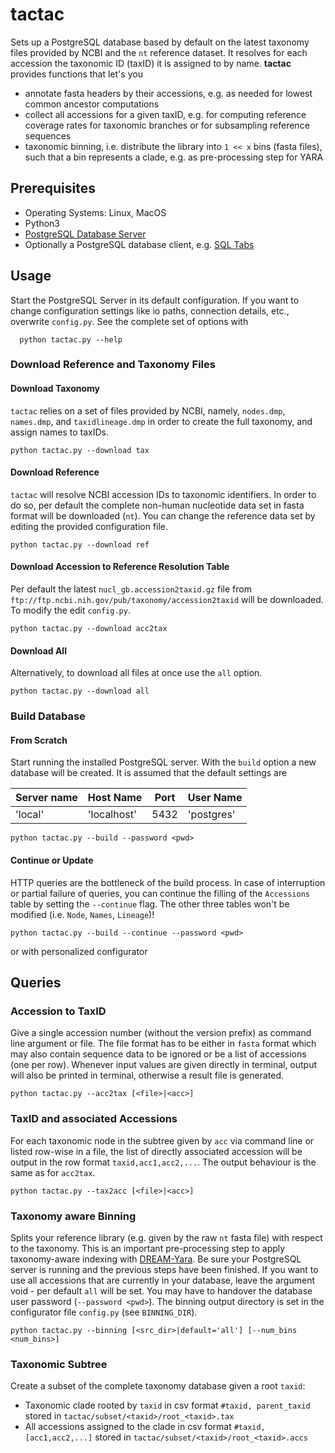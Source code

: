 # tactac

Sets up a PostgreSQL database based by default on the latest taxonomy files provided by NCBI and the `nt` reference dataset. It resolves for each accession the taxonomic ID (taxID) it is assigned to by name.
**tactac** provides functions that let's you
  * annotate fasta headers by their accessions, e.g. as needed for lowest common ancestor computations
  * collect all accessions for a given taxID, e.g. for computing reference coverage rates for taxonomic branches or for subsampling reference sequences
  * taxonomic binning, i.e. distribute the library into `1 << x` bins (fasta files), such that a bin represents a clade, e.g. as pre-processing step for YARA

## Prerequisites

  * Operating Systems: Linux, MacOS
  * Python3
  * [PostgreSQL Database Server](https://www.postgresql.org/download/)
  * Optionally a PostgreSQL database client, e.g. [SQL Tabs](https://www.sqltabs.com/)

## Usage

Start the PostgreSQL Server in its default configuration. If you want to change configuration settings like io paths, connection details, etc., overwrite `config.py`. See the complete set of options with
```shell
  python tactac.py --help
```

### Download Reference and Taxonomy Files
#### Download Taxonomy
`tactac` relies on a set of files provided by NCBI, namely, `nodes.dmp`, `names.dmp`, and `taxidlineage.dmp` in order to create the full taxonomy, and assign names to taxIDs.
```shell
python tactac.py --download tax
```

#### Download Reference
`tactac` will resolve NCBI accession IDs to taxonomic identifiers. In order to do so, per default the complete non-human nucleotide data set in fasta format will be downloaded (`nt`). You can change the reference data set by editing the provided  configuration file.
```shell
python tactac.py --download ref
```

#### Download Accession to Reference Resolution Table
Per default the latest `nucl_gb.accession2taxid.gz` file from `ftp://ftp.ncbi.nih.gov/pub/taxonomy/accession2taxid` will be downloaded. To modify the edit `config.py`.

```shell
python tactac.py --download acc2tax
```

#### Download All
Alternatively, to download all files at once use the `all` option.
```shell
python tactac.py --download all
```


### Build Database

#### From Scratch
Start running the installed PostgreSQL server. With the `build` option a new database will be created. It is assumed that the default settings are

| Server name | Host Name   | Port | User Name  |
|-------------| ------------|------|------------|
| 'local'     | 'localhost' | 5432 | 'postgres' |


```shell
python tactac.py --build --password <pwd>
```

#### Continue or Update
HTTP queries are the bottleneck of the build process. In case of interruption or partial failure of queries, you can continue the filling of the `Accessions` table by setting the `--continue` flag. The other three tables won't be modified (i.e. `Node`, `Names`, `Lineage`)!

```shell
python tactac.py --build --continue --password <pwd>
```
or with personalized configurator


## Queries

### Accession to TaxID
Give a single accession number (without the version prefix) as command line argument or file. The file format has to be either in `fasta` format which may also contain sequence data to be ignored or be a list of accessions (one per row). Whenever input values are given directly in  terminal, output will also be printed in terminal, otherwise a result file is generated.
```shell
python tactac.py --acc2tax [<file>|<acc>]
```

### TaxID and associated Accessions
For each taxonomic node in the subtree given by `acc` via command line or listed row-wise in a file, the list of directly associated accession will be output in the row format `taxid,acc1,acc2,...`. The output behaviour is the same as for `acc2tax`.
```shell
python tactac.py --tax2acc [<file>|<acc>]
```

### Taxonomy aware Binning
Splits your reference library (e.g. given by the raw `nt` fasta file) with respect to the taxonomy. This is an important pre-processing step to apply taxonomy-aware indexing with [DREAM-Yara](https://github.com/temehi/dream_yara). Be sure your PostgreSQL server is running and the previous steps have been finished. If you want to use all accessions that are currently in your database, leave the argument void - per default `all` will be set. You may have to handover the database user password (`--password <pwd>`). The binning output directory is set in the configurator file `config.py` (see `BINNING_DIR`).
```shell
python tactac.py --binning [<src_dir>|default='all'] [--num_bins <num_bins>]
```

### Taxonomic Subtree
Create a subset of the complete taxonomy database given a root `taxid`:
  * Taxonomic clade rooted by `taxid` in csv format `#taxid, parent_taxid` stored in `tactac/subset/<taxid>/root_<taxid>.tax`
  * All accessions assigned to the clade in csv format `#taxid,[acc1,acc2,...]` stored in `tactac/subset/<taxid>/root_<taxid>.accs` 
